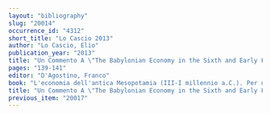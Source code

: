 ```yaml
---
layout: "bibliography"
slug: "20014"
occurrence_id: "4312"
short_title: "Lo Cascio 2013"
author: "Lo Cascio, Elio"
publication_year: "2013"
title: "Un Commento A \"The Babylonian Economy in the Sixth and Early Fifth Century BC: Monetization, Agrarian Expansion and Economic Growth\" Di Michael Jursa"
pages: "139-141"
editor: "D'Agostino, Franco"
book: "L'economia dell'antica Mesopotamia (III-I millennio a.C.). Per un dialogo interdisciplinare (Rome)"
title: "Un Commento A \"The Babylonian Economy in the Sixth and Early Fifth Century BC: Monetization, Agrarian Expansion and Economic Growth\" Di Michael Jursa"
previous_item: "20017"
---
```

